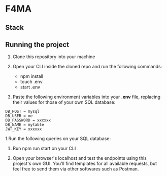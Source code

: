 # F4MA

## Stack

## Running the project

1. Clone this repository into your machine
1. Open your CLI inside the cloned repo and run the following commands:

   * npm install
   * touch .env
   * start .env
  
1. Paste the following environment variables into your **.env** file, replacing their values for those of your own SQL database:
  ```
  DB_HOST = mysql
  DB_USER = me
  DB_PASSWORD = xxxxxx
  DB_NAME = mytable
  JWT_KEY = xxxxxx
  ```
1.Run the following queries on your SQL database:

    
1. Run npm run start on your CLI

1. Open your browser's localhost and test the endpoints using this project's own GUI. You'll find templates for all available requests, but feel free to send them via other softwares such as Postman.
